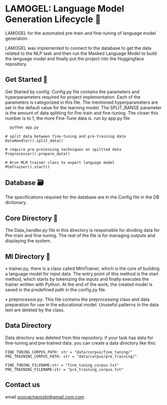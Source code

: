 
  # LAMOGEL: Language Model Generation Lifecycle 📝  
 LAMOGEL for the automated pre-train and fine-tuning of language model generation .
 
 LAMOGEL was implemented to connect to the database to get the data related to the NLP task and then run the Masked Language Model to build the language model and finally put the project into the Huggingface repository.
  ## Get Started 🚀  
Get Started by config: Config.py file contains the parameters and hyperparameters required for project implementation. 
Each of the parameters is categorized in this file. The mentioned hyperparameters are set in the default value for the learning model. The SPLIT_RANGE parameter is the amount of data splitting for Pre-train and fine-tuning. The closer this number is to 1, the more Fine-Tune data is.
run by app.py file
~~~bash  
  python app.py
~~~
    # split data between fine-tuning and pre-training data
    DataHandler().split_data()

    # require pre-processing techniques on spiltted data
    Preprocessor().prepare_data()

    # #run MLM trainer class to export language model  
    MlmTrainer().start()

  ## Database 🗃️  
  The specifications required for the database are in the Config file in the DB dictionary.
      
  ## Core Directory 🥝  
  The Data_handler.py file in this directory is responsible for dividing data for Pre-train and fine-tuning. The rest of the file is for managing outputs and displaying the system.

  ## Ml Directory 🦾
  • trainer.py, there is a class called MlmTrainer, which is the core of building a language model for input data. The entry point of this method is the start method, which starts by tokenizing the inputs and finally executes the trainer written with Python. At the end of the work, the created model is saved in the predefined path in the config.py file.

  • preprocessor.py: This file contains the preprocessing class and data preparation for use in the educational model. Unuseful patterns in the data text are deleted by the class.  



## Data Directory   
Data directory was deleted from this repository. if your task has data for fine-tuning and pre-trained data. you can create a data directory like this:

    FINE_TUNING_CORPUS_PATH: str = "data/corpus/fine_tuning/"
    PRE_TRAINING_CORPUS_PATH: str = "data/corpus/pre_training/"
    
    FINE_TUNING_FILENAME:str = "fine_tuning_corpus.txt"
    PRE_TRAINING_FILENAME:str = "pre_training_corpus.txt"
  ## Contact us  
   email pooyachavoshi@gmail.com.com .  


